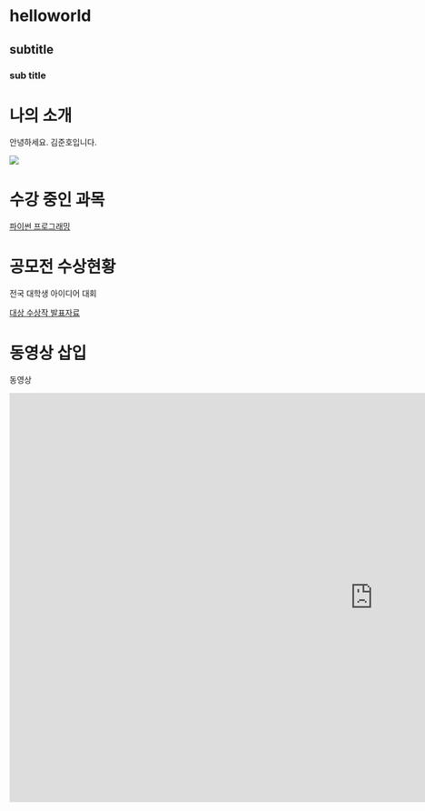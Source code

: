 # helloworld
## subtitle
### sub title

# 나의 소개

안녕하세요. 김준호입니다. 

<img src="머피.jpg"> <br>

# 수강 중인 과목

[파이썬 프로그래밍](https://docs.python.org/ko/3/tutorial/index.html)

# 공모전 수상현황
전국 대학생 아이디어 대회

[대상 수상작 발표자료](/presentation.pptx)

# 동영상 삽입

동영상

<iframe width="1280" height="720" src="https://www.youtube.com/embed/-tT32VTll5M" title="Frank Ocean  - Blond - Full Album" frameborder="0" allow="accelerometer; autoplay; clipboard-write; encrypted-media; gyroscope; picture-in-picture; web-share" allowfullscreen></iframe>
